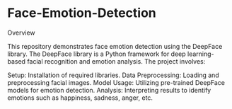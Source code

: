# Face-Emotion-Detection
Overview

This repository demonstrates face emotion detection using the DeepFace library. The DeepFace library is a Python framework for deep learning-based facial recognition and emotion analysis. The project involves:

Setup: Installation of required libraries.
Data Preprocessing: Loading and preprocessing facial images.
Model Usage: Utilizing pre-trained DeepFace models for emotion detection.
Analysis: Interpreting results to identify emotions such as happiness, sadness, anger, etc.
